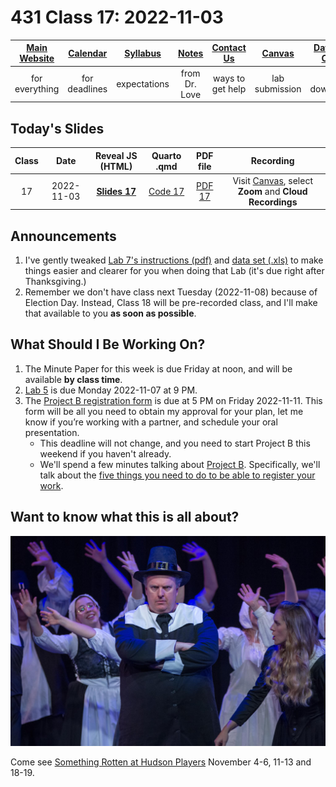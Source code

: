 # 431 Class 17: 2022-11-03

[Main Website](https://thomaselove.github.io/431-2022/) | [Calendar](https://thomaselove.github.io/431-2022/calendar.html) | [Syllabus](https://thomaselove.github.io/431-syllabus-2022/) | [Notes](https://thomaselove.github.io/431-notes/) | [Contact Us](https://thomaselove.github.io/431-2022/contact.html) | [Canvas](https://canvas.case.edu) | [Data and Code](https://github.com/THOMASELOVE/431-data)
:-----------: | :--------------: | :----------: | :---------: | :-------------: | :-----------: | :------------:
for everything | for deadlines | expectations | from Dr. Love | ways to get help | lab submission | for downloads

## Today's Slides

Class | Date | Reveal JS (HTML) | Quarto .qmd | PDF file | Recording
:---: | :--------: | :------: | :------: | :--------: | :-------------:
17 | 2022-11-03 | **[Slides 17](https://thomaselove.github.io/431-slides-2022/class17.html)** | [Code 17](https://thomaselove.github.io/431-slides-2022/class17.qmd) | [PDF 17](431%20Class%2017.pdf) | Visit [Canvas](https://canvas.case.edu/), select **Zoom** and **Cloud Recordings**

## Announcements

1. I've gently tweaked [Lab 7's instructions (pdf)](https://github.com/THOMASELOVE/431-labs-2022/blob/main/lab07.pdf) and [data set (.xls)](https://github.com/THOMASELOVE/431-data/blob/main/lab07_trial.xls) to make things easier and clearer for you when doing that Lab (it's due right after Thanksgiving.)
2. Remember we don't have class next Tuesday (2022-11-08) because of Election Day. Instead, Class 18 will be pre-recorded class, and I'll make that available to you **as soon as possible**.

## What Should I Be Working On?

1. The Minute Paper for this week is due Friday at noon, and will be available **by class time**.
2. [Lab 5](https://github.com/THOMASELOVE/431-labs-2022) is due Monday 2022-11-07 at 9 PM.
3. The [Project B registration form](https://bit.ly/431-projB-registration-2022) is due at 5 PM on Friday 2022-11-11. This form will be all you need to obtain my approval for your plan, let me know if you’re working with a partner, and schedule your oral presentation. 
    - This deadline will not change, and you need to start Project B this weekend if you haven't already. 
    - We'll spend a few minutes talking about [Project B](https://thomaselove.github.io/431-projectB-2022/). Specifically, we'll talk about the [five things you need to do to be able to register your work](https://thomaselove.github.io/431-projectB-2022/register.html#what-do-you-need-to-do-before-filling-out-the-form).

## Want to know what this is all about?

![](brother_jeremiah.jpg)

Come see [Something Rotten at Hudson Players](https://www.hudsonplayers.com/something-rotten/) November 4-6, 11-13 and 18-19.
